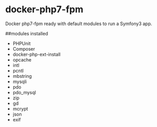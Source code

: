 # docker-php7-fpm
Docker php7-fpm ready with default modules to run a Symfony3 app.

##modules installed
* PHPUnit
* Composer
* docker-php-ext-install
* opcache
* intl
* pcntl
* mbstring
* mysqli
* pdo
* pdo_mysql
* zip
* gd
* mcrypt
* json
* exif
